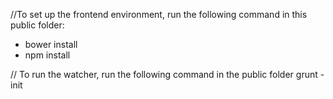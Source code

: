 
//To set up the frontend environment, run the following command in this public folder:

- bower install
- npm install

// To run the watcher, run the following command in the public folder
grunt -init